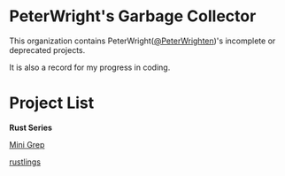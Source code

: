 # PeterWright's Garbage Collector

This organization contains PeterWright([@PeterWrighten](https://github.com/PeterWrighten))'s incomplete or deprecated projects.

It is also a record for my progress in coding.

# Project List

**Rust Series**

[Mini Grep](https://github.com/PeterWrightenArchive/mini_grep_rust)

[rustlings](https://github.com/PeterWrightenArchive/rustlings)
